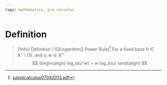 ```yaml
---
tags: mathematics, pre_calculus
---
```


# Definition

> [!info] Definition 1 ([[Logarithm]] Power Rule)[^1]
> For a fixed base $b \in \mathbb{R}^+ \setminus \{1\}$, and $u, w \in \mathbb{R}^+$
> $$
> \begin{align}
> log_b(u^w) = w log_b(u)
> \end{align}
> $$

[^1]: [szprecalculus07042013.pdf](zotero://open-pdf/library/items/J3667KH4?page=450)